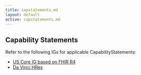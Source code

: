 ```yaml
---
title: capstatements.md
layout: default
active: capstatements.md
---
```


## Capability Statements
Refer to the following IGs for applicable CapabilityStatements:

- [US Core IG based on FHIR R4](http://hl7.org/fhir/us/core/STU3/index.html)
- [Da Vinci HRex](hl7.org/fhir/us/davinci-hrex/2019Jun/index.html) 